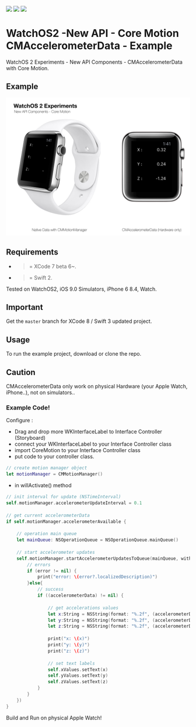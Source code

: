 ![](https://img.shields.io/badge/build-pass-brightgreen.svg?style=flat-square)
![](https://img.shields.io/badge/platform-WatchOS2-ff69b4.svg?style=flat-square)
![](https://img.shields.io/badge/Require-XCode7-lightgrey.svg?style=flat-square)


# WatchOS2 -New API - Core Motion CMAccelerometerData - Example
WatchOS 2 Experiments - New API Components - CMAccelerometerData with Core Motion.

## Example

![](https://raw.githubusercontent.com/Sweefties/WatchOS2-NewAPI-CoreMotion-CMAccelerometerData-Example/master/source/Apple_Watch_template-CoreMotion-CMAccelerometer.jpg)


## Requirements

- >= XCode 7 beta 6~.
- >= Swift 2.

Tested on WatchOS2, iOS 9.0 Simulators, iPhone 6 8.4, Watch.

## Important

Get the `master` branch for XCode 8 / Swift 3 updated project.

## Usage

To run the example project, download or clone the repo.

## Caution
CMAccelerometerData only work on physical Hardware (your Apple Watch, iPhone..), not on simulators..

### Example Code!


Configure :

- Drag and drop more WKInterfaceLabel to Interface Controller (Storyboard)
- connect your WKInterfaceLabel to your Interface Controller class
- import CoreMotion to your Interface Controller class
- put code to your controller class.

```swift
// create motion manager object
let motionManager = CMMotionManager()
```

- in willActivate() method

```swift
// init interval for update (NSTimeInterval)
self.motionManager.accelerometerUpdateInterval = 0.1

// get current accelerometerData
if self.motionManager.accelerometerAvailable {

	// operation main queue
	let mainQueue: NSOperationQueue = NSOperationQueue.mainQueue()

	// start accelerometer updates
	self.motionManager.startAccelerometerUpdatesToQueue(mainQueue, withHandler: { (accelerometerData:CMAccelerometerData?, error:NSError?) -> Void in
		// errors
		if (error != nil) {
			print("error: \(error?.localizedDescription)")
		}else{
			// success
			if ((accelerometerData) != nil) {

				// get accelerations values
				let x:String = NSString(format: "%.2f", (accelerometerData?.acceleration.x)!) as String
				let y:String = NSString(format: "%.2f", (accelerometerData?.acceleration.y)!) as String
				let z:String = NSString(format: "%.2f", (accelerometerData?.acceleration.z)!) as String

				print("x: \(x)")
				print("y: \(y)")
				print("z: \(z)")

				// set text labels
				self.xValues.setText(x)
				self.yValues.setText(y)
				self.zValues.setText(z)
			}
		}
	})
}
```


Build and Run on physical Apple Watch!
